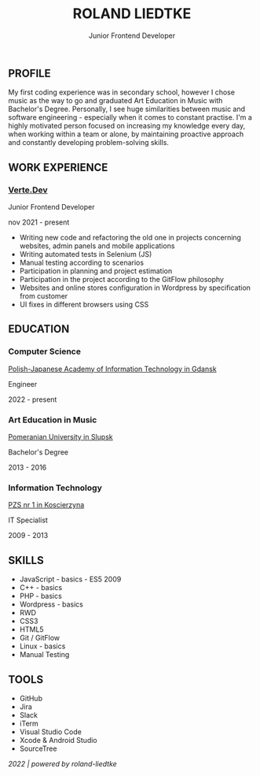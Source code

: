 <header>
  <h1>ROLAND LIEDTKE</h1>
  <p>Junior Frontend Developer</p>
</header>

<body>
  <h2> PROFILE </h2>
    <p> My first coding experience was in secondary school, however I chose music as the way to go and graduated Art Education in Music with Bachelor's Degree. Personally, I see huge similarities between music and software engineering - especially when it comes to constant practise. I'm a highly motivated person focused on increasing my knowledge every day, when working within a team or alone, by maintaining proactive approach and constantly developing problem-solving skills. </p>

  <h2> WORK EXPERIENCE </h2>
    <h3>
      <a href="https://www.verte.dev/"> Verte.Dev </a>
    </h3>
    <p> Junior Frontend Developer </p>
    <p> nov 2021 - present </p>
    <ul>
      <li> Writing new code and refactoring the old one in projects concerning websites, admin panels and mobile applications </li>
      <li> Writing automated tests in Selenium (JS) </li>
      <li> Manual testing according to scenarios </li>
      <li> Participation in planning and project estimation </li>
      <li> Participation in the project according to the GitFlow philosophy </li>
      <li> Websites and online stores configuration in Wordpress by specification from customer </li>
      <li> UI fixes in different browsers using CSS </li>
    </ul>
  
  <h2> EDUCATION </h2>
    <h3> Computer Science </h3>
      <p> 
        <a href="https://www.pja.edu.pl/" target="_blank"> Polish-Japanese Academy
of Information Technology in Gdansk </a>
      </p>
    <p> Engineer </p>
    <p> 2022 - present </p>
    <h3> Art Education in Music </h3>
      <p> 
        <a href="https://www.apsl.edu.pl/" target="_blank"> Pomeranian University in Slupsk </a>
      </p>
    <p> Bachelor's Degree </p>
    <p> 2013 - 2016 </p>
    <h3> Information Technology </h3>
      <p> 
        <a href="http://www.pzs1.pl/#sid=submenu1" target="_blank"> PZS nr 1 in Koscierzyna </a>
      </p>
    <p> IT Specialist </p>
    <p> 2009 - 2013 </p>
  
  <h2> SKILLS </h2>
    <ul>
      <li> JavaScript - basics - ES5 2009 </li>
      <li> C++ - basics </li>
      <li> PHP - basics </li>
      <li> Wordpress - basics </li>
      <li> RWD </li>
      <li> CSS3 </li>
      <li> HTML5 </li>
      <li> Git / GitFlow </li>
      <li> Linux - basics </li>
      <li> Manual Testing </li>
    </ul>

  <h2> TOOLS </h2>
    <ul>
      <li> GitHub </li>
      <li> Jira </li>
      <li> Slack </li>
      <li> iTerm </li>
      <li> Visual Studio Code </li>
      <li> Xcode & Android Studio </li>
      <li> SourceTree </li>
    </ul>
</body>

<footer>
  <p><i> 2022 | powered by roland-liedtke </i></p>
</footer>
